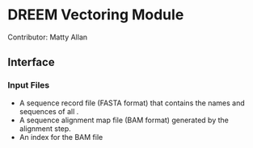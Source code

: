 # DREEM Vectoring Module
Contributor: Matty Allan


## Interface

### Input Files
- A sequence record file (FASTA format) that contains the names and sequences of all . 
- A sequence alignment map file (BAM format) generated by the alignment step.
- An index for the BAM file
